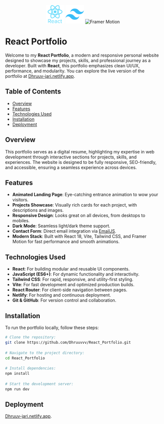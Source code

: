 <p align="center">
  <img src="https://raw.githubusercontent.com/devicons/devicon/master/icons/react/react-original-wordmark.svg" alt="React" height="60"/>
  <img src="https://raw.githubusercontent.com/devicons/devicon/master/icons/tailwindcss/tailwindcss-plain.svg" alt="Tailwind CSS" height="60"/>
  <img src="https://raw.githubusercontent.com/framer/motion/main/.github/assets/motion-logo.svg" alt="Framer Motion" height="60"/>
</p>

# React Portfolio

Welcome to my **React Portfolio**, a modern and responsive personal website designed to showcase my projects, skills, and professional journey as a developer. Built with **React**, this portfolio emphasizes clean UI/UX, performance, and modularity. You can explore the live version of the portfolio at [Dhruuv-jari.netlify.app](https://dhruuv-jari.netlify.app).

## Table of Contents

- [Overview](#overview)
- [Features](#features)
- [Technologies Used](#technologies-used)
- [Installation](#installation)
- [Deployment](#deployment)

## Overview

This portfolio serves as a digital resume, highlighting my expertise in web development through interactive sections for projects, skills, and experiences. The website is designed to be fully responsive, SEO-friendly, and accessible, ensuring a seamless experience across devices.

## Features

- **Animated Landing Page**: Eye-catching entrance animation to wow your visitors.
- **Projects Showcase**: Visually rich cards for each project, with descriptions and images.
- **Responsive Design**: Looks great on all devices, from desktops to mobiles.
- **Dark Mode**: Seamless light/dark theme support.
- **Contact Form**: Direct email integration via [EmailJS](https://www.emailjs.com/).
- **Modern Stack**: Built with React 18, Vite, Tailwind CSS, and Framer Motion for fast performance and smooth animations.

## Technologies Used

- **React**: For building modular and reusable UI components.
- **JavaScript (ES6+)**: For dynamic functionality and interactivity.
- **Tailwind CSS**: For rapid, responsive, and utility-first styling.
- **Vite**: For fast development and optimized production builds.
- **React Router**: For client-side navigation between pages.
- **Netlify**: For hosting and continuous deployment.
- **Git & GitHub**: For version control and collaboration.

## Installation

To run the portfolio locally, follow these steps:

```bash
# Clone the repository:
git clone https://github.com/Dhruuvvv/React_Portfolio.git

# Navigate to the project directory:
cd React_Portfolio

# Install dependencies:
npm install

# Start the development server:
npm run dev
```

## Deployment

[Dhruuv-jari.netlify.app](https://dhruuv-jari.netlify.app).

<!-- ## Contact

Feel free to reach out for collaboration, freelancing, or just to say hi!

- **Email:** dhruvjari01@gmail.com
- **GitHub:** [Dhruuvvv](https://github.com/Dhruuvvv)
 -->
